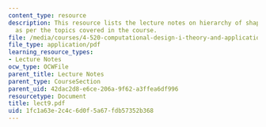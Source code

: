 ```yaml
---
content_type: resource
description: This resource lists the lecture notes on hierarchy of shape grammars
  as per the topics covered in the course.
file: /media/courses/4-520-computational-design-i-theory-and-applications-fall-2005/1fc1a63e2c4c6d0f5a67fdb57352b368_lect9.pdf
file_type: application/pdf
learning_resource_types:
- Lecture Notes
ocw_type: OCWFile
parent_title: Lecture Notes
parent_type: CourseSection
parent_uid: 42dac2d8-e6ce-206a-9f62-a3ffea6df996
resourcetype: Document
title: lect9.pdf
uid: 1fc1a63e-2c4c-6d0f-5a67-fdb57352b368
---
```

